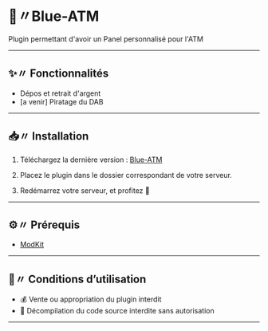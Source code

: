 # 🏦〃Blue-ATM
Plugin permettant d'avoir un Panel personnalisé pour l'ATM

---

## ✨〃 Fonctionnalités
- Dépos et retrait d'argent 
- [a venir] Piratage du DAB

---

## 📥〃 Installation
1. Téléchargez la dernière version : [Blue-ATM](https://github.com/bluo74/TS-Linker/releases/tag/v1.0.0)

2. Placez le plugin dans le dossier correspondant de votre serveur.

4. Redémarrez votre serveur, et profitez 🎉

---

## ⚙️〃 Prérequis
- [ModKit](https://discord.com/channels/1179126151680118784/1363622429011742746/1363631242343612516)

---

## 📜〃 Conditions d’utilisation
- 💰 Vente ou appropriation du plugin interdit
- 🚫 Décompilation du code source interdite sans autorisation


---
